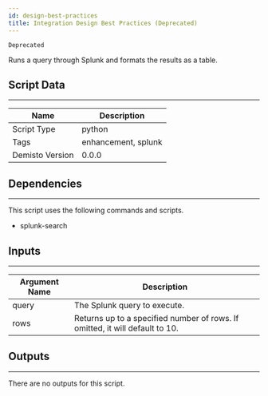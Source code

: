 ```yaml
---
id: design-best-practices
title: Integration Design Best Practices (Deprecated)
---
```


`Deprecated`

Runs a query through Splunk and formats the results as a table.

## Script Data
---

| **Name** | **Description** |
| --- | --- |
| Script Type | python |
| Tags | enhancement, splunk |
| Demisto Version | 0.0.0 |

## Dependencies
---
This script uses the following commands and scripts.
* splunk-search

## Inputs
---

| **Argument Name** | **Description** |
| --- | --- |
| query | The Splunk query to execute. |
| rows | Returns up to a specified number of rows. If omitted, it will default to 10. |

## Outputs
---
There are no outputs for this script.
